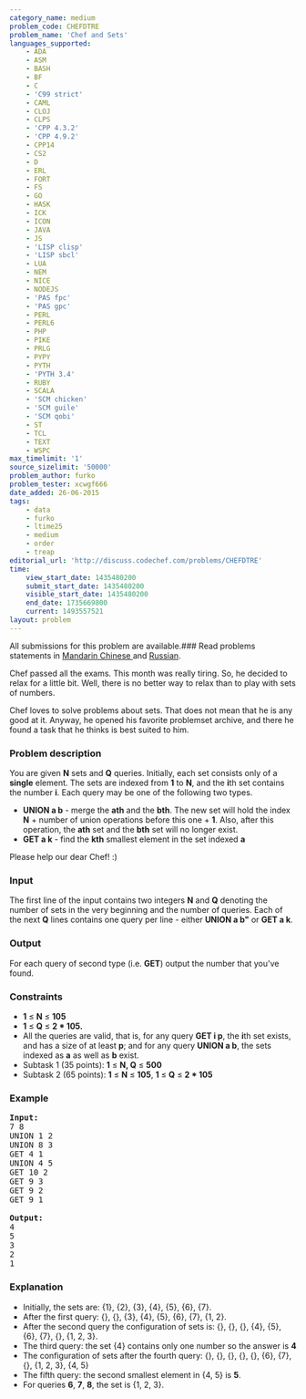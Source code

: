 ```yaml
---
category_name: medium
problem_code: CHEFDTRE
problem_name: 'Chef and Sets'
languages_supported:
    - ADA
    - ASM
    - BASH
    - BF
    - C
    - 'C99 strict'
    - CAML
    - CLOJ
    - CLPS
    - 'CPP 4.3.2'
    - 'CPP 4.9.2'
    - CPP14
    - CS2
    - D
    - ERL
    - FORT
    - FS
    - GO
    - HASK
    - ICK
    - ICON
    - JAVA
    - JS
    - 'LISP clisp'
    - 'LISP sbcl'
    - LUA
    - NEM
    - NICE
    - NODEJS
    - 'PAS fpc'
    - 'PAS gpc'
    - PERL
    - PERL6
    - PHP
    - PIKE
    - PRLG
    - PYPY
    - PYTH
    - 'PYTH 3.4'
    - RUBY
    - SCALA
    - 'SCM chicken'
    - 'SCM guile'
    - 'SCM qobi'
    - ST
    - TCL
    - TEXT
    - WSPC
max_timelimit: '1'
source_sizelimit: '50000'
problem_author: furko
problem_tester: xcwgf666
date_added: 26-06-2015
tags:
    - data
    - furko
    - ltime25
    - medium
    - order
    - treap
editorial_url: 'http://discuss.codechef.com/problems/CHEFDTRE'
time:
    view_start_date: 1435480200
    submit_start_date: 1435480200
    visible_start_date: 1435480200
    end_date: 1735669800
    current: 1493557521
layout: problem
---
```

All submissions for this problem are available.###  Read problems statements in [Mandarin Chinese ](http://www.codechef.com/download/translated/LTIME25/mandarin/CHEFDTRE.pdf) and [Russian](http://www.codechef.com/download/translated/LTIME25/russian/CHEFDTRE.pdf).

Chef passed all the exams. This month was really tiring. So, he decided to relax for a little bit. Well, there is no better way to relax than to play with sets of numbers.

Chef loves to solve problems about sets. That does not mean that he is any good at it. Anyway, he opened his favorite problemset archive, and there he found a task that he thinks is best suited to him.

### Problem description

You are given **N** sets and **Q** queries. Initially, each set consists only of a **single** element. The sets are indexed from **1** to **N**, and the **i**th set contains the number **i**. Each query may be one of the following two types.

- **UNION a b** - merge the **ath** and the **bth**. The new set will hold the index **N** + number of union operations before this one + **1**. Also, after this operation, the **ath** set and the **bth** set will no longer exist.
- **GET a k** - find the **kth** smallest element in the set indexed **a**

Please help our dear Chef! :)

### Input

The first line of the input contains two integers **N** and **Q** denoting the number of sets in the very beginning and the number of queries. Each of the next **Q** lines contains one query per line - either **UNION a b"** or **GET a k**.

### Output

For each query of second type (i.e. **GET**) output the number that you've found.

### Constraints

- **1** ≤ **N** ≤ **105**
- **1** ≤ **Q** ≤ **2 \* 105.**
- All the queries are valid, that is, for any query **GET i p**, the **i**th set exists, and has a size of at least **p**; and for any query **UNION a b**, the sets indexed as **a** as well as **b** exist.
- Subtask 1 (35 points): **1** ≤ **N, Q** ≤ **500**
- Subtask 2 (65 points): **1** ≤ **N** ≤ **105**, **1** ≤ **Q** ≤ **2 \* 105**

### Example

<pre><b>Input:</b>
<tt>7 8
UNION 1 2
UNION 8 3
GET 4 1
UNION 4 5
GET 10 2
GET 9 3
GET 9 2
GET 9 1</tt>

<b>Output:</b>
<tt>4
5
3
2
1</tt>
</pre>
### Explanation

- Initially, the sets are: {1}, {2}, {3}, {4}, {5}, {6}, {7}.
- After the first query: {}, {}, {3}, {4}, {5}, {6}, {7}, {1, 2}.
- After the second query the configuration of sets is: {}, {}, {}, {4}, {5}, {6}, {7}, {}, {1, 2, 3}.
- The third query: the set {4} contains only one number so the answer is **4**
- The configuration of sets after the fourth query: {}, {}, {}, {}, {}, {6}, {7}, {}, {1, 2, 3}, {4, 5}
- The fifth query: the second smallest element in {4, 5} is **5**.
- For queries **6**, **7**, **8**, the set is {1, 2, 3}.
